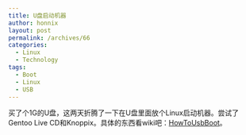 ```yaml
---
title: U盘启动机器
author: honnix
layout: post
permalink: /archives/66
categories:
  - Linux
  - Technology
tags:
  - Boot
  - Linux
  - USB
---
```

买了个1G的U盘，这两天折腾了一下在U盘里面放个Linux启动机器。尝试了Gentoo Live CD和Knoppix。具体的东西看wiki吧：<a href="http://honnix.oicp.net:8080/thewiki/GnuLinux/HowTo/HowToUsbBoot" title="USB boot" target="_blank">HowToUsbBoot</a>。